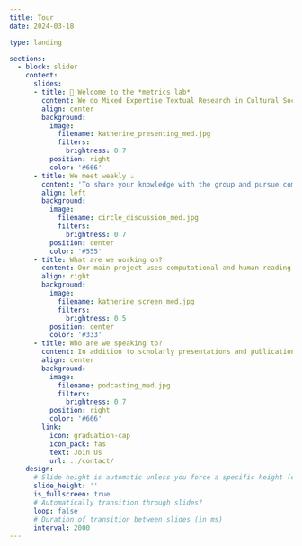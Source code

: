 ```yaml
---
title: Tour
date: 2024-03-18

type: landing

sections:
  - block: slider
    content:
      slides:
      - title: 👋 Welcome to the *metrics lab*
        content: We do Mixed Expertise Textual Research in Cultural Sociology.  
        align: center
        background:
          image:
            filename: katherine_presenting_med.jpg
            filters:
              brightness: 0.7
          position: right
          color: '#666'
      - title: We meet weekly ☕️
        content: 'To share your knowledge with the group and pursue common research topics together.'
        align: left
        background:
          image:
            filename: circle_discussion_med.jpg
            filters:
              brightness: 0.7
          position: center
          color: '#555'
      - title: What are we working on?
        content: Our main project uses computational and human reading of annual addresses made by presidents of six social science associations to analzye the evolution of social science concepts since 1900. 
        align: right
        background:
          image:
            filename: katherine_screen_med.jpg
            filters:
              brightness: 0.5
          position: center
          color: '#333'
      - title: Who are we speaking to?
        content: In addition to scholarly presentations and publications, the lab works to share our insights about the process of research with a broader audience using multiple media channels. 
        align: center
        background:
          image:
            filename: podcasting_med.jpg
            filters:
              brightness: 0.7
          position: right
          color: '#666'
        link:
          icon: graduation-cap
          icon_pack: fas
          text: Join Us
          url: ../contact/
    design:
      # Slide height is automatic unless you force a specific height (e.g. '400px')
      slide_height: ''
      is_fullscreen: true
      # Automatically transition through slides?
      loop: false
      # Duration of transition between slides (in ms)
      interval: 2000
---
```

